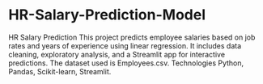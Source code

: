 # HR-Salary-Prediction-Model
HR Salary Prediction This project predicts employee salaries based on job rates and years of experience using linear regression. It includes data cleaning, exploratory analysis, and a Streamlit app for interactive predictions. The dataset used is Employees.csv.  Technologies Python, Pandas, Scikit-learn, Streamlit.
